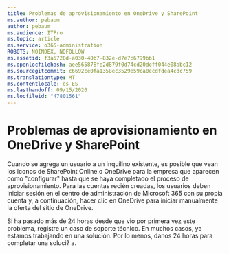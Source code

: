 ```yaml
---
title: Problemas de aprovisionamiento en OneDrive y SharePoint
ms.author: pebaum
author: pebaum
ms.audience: ITPro
ms.topic: article
ms.service: o365-administration
ROBOTS: NOINDEX, NOFOLLOW
ms.assetid: f3a5720d-a030-40b7-832e-d7e7c6799bb1
ms.openlocfilehash: aee565878fe2d879f0d74cd20dcff044e08abc12
ms.sourcegitcommit: c6692ce0fa1358ec3529e59ca0ecdfdea4cdc759
ms.translationtype: MT
ms.contentlocale: es-ES
ms.lasthandoff: 09/15/2020
ms.locfileid: "47801561"
---
```

# <a name="provisioning-issues-in-onedrive-and-sharepoint"></a>Problemas de aprovisionamiento en OneDrive y SharePoint

Cuando se agrega un usuario a un inquilino existente, es posible que vean los iconos de SharePoint Online o OneDrive para la empresa que aparecen como "configurar" hasta que se haya completado el proceso de aprovisionamiento. Para las cuentas recién creadas, los usuarios deben iniciar sesión en el centro de administración de Microsoft 365 con su propia cuenta y, a continuación, hacer clic en OneDrive para iniciar manualmente la oferta del sitio de OneDrive.
  
Si ha pasado más de 24 horas desde que vio por primera vez este problema, registre un caso de soporte técnico. En muchos casos, ya estamos trabajando en una solución. Por lo menos, danos 24 horas para completar una soluci? a.
  
